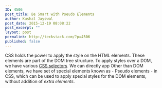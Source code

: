 ```yaml
---
ID: 4506
post_title: Be Smart with Pseudo Elements
author: Kushal Jayswal
post_date: 2015-12-19 08:08:22
post_excerpt: ""
layout: post
permalink: http://teckstack.com/?p=4506
published: false
---
```

CSS holds the power to apply the style on the HTML elements. These elements are part of the DOM tree structure. To apply styles over a DOM, we have various <span style="text-decoration: underline;">CSS selectors</span>. We can directly app Other than DOM elements, we have set of special elements known as - Pseudo elements - in CSS, which can be used to apply special styles for the DOM elements, without addition of <em>extra elements</em>.